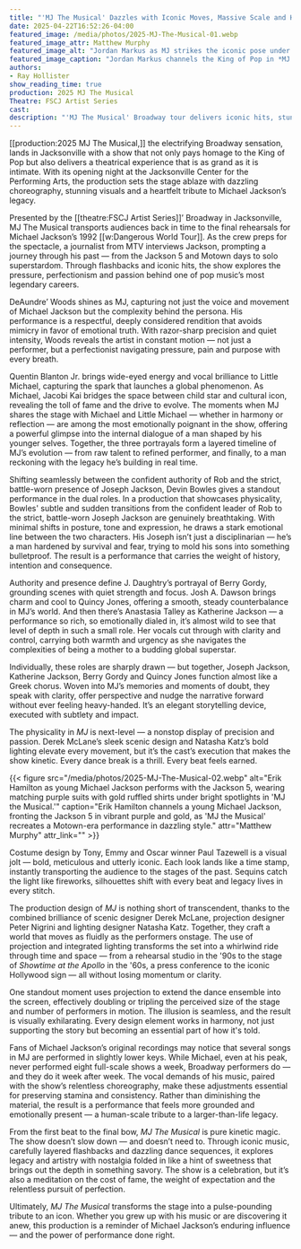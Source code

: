 ```yaml
---
title: "'MJ The Musical' Dazzles with Iconic Moves, Massive Scale and Heartfelt Tribute"
date: 2025-04-22T16:52:26-04:00
featured_image: /media/photos/2025-MJ-The-Musical-01.webp
featured_image_attr: Matthew Murphy
featured_image_alt: "Jordan Markus as MJ strikes the iconic pose under a spotlight, dressed in a sequined jacket and glittering glove, in a scene from 'MJ the Musical.'"
featured_image_caption: "Jordan Markus channels the King of Pop in *MJ the Musical,* capturing the energy, style and unmistakable silhouette in a blaze of stage light."
authors: 
- Ray Hollister
show_reading_time: true
production: 2025 MJ The Musical
Theatre: FSCJ Artist Series
cast: 
description: "'MJ The Musical' Broadway tour delivers iconic hits, stunning choreography, immersive visuals and a powerful tribute to the legacy of Michael Jackson."
---
```

[[production:2025 MJ The Musical,]] the electrifying Broadway sensation, lands in Jacksonville with a show that not only pays homage to the King of Pop but also delivers a theatrical experience that is as grand as it is intimate. With its opening night at the Jacksonville Center for the Performing Arts, the production sets the stage ablaze with dazzling choreography, stunning visuals and a heartfelt tribute to Michael Jackson’s legacy.<!--more-->

Presented by the [[theatre:FSCJ Artist Series]]’ Broadway in Jacksonville, MJ The Musical transports audiences back in time to the final rehearsals for Michael Jackson’s 1992 [[w:Dangerous World Tour]]. As the crew preps for the spectacle, a journalist from MTV interviews Jackson, prompting a journey through his past — from the Jackson 5 and Motown days to solo superstardom. Through flashbacks and iconic hits, the show explores the pressure, perfectionism and passion behind one of pop music’s most legendary careers.

DeAundre’ Woods shines as MJ, capturing not just the voice and movement of Michael Jackson but the complexity behind the persona. His performance is a respectful, deeply considered rendition that avoids mimicry in favor of emotional truth. With razor-sharp precision and quiet intensity, Woods reveals the artist in constant motion — not just a performer, but a perfectionist navigating pressure, pain and purpose with every breath.

Quentin Blanton Jr. brings wide-eyed energy and vocal brilliance to Little Michael, capturing the spark that launches a global phenomenon. As Michael, Jacobi Kai bridges the space between child star and cultural icon, revealing the toll of fame and the drive to evolve. The moments when MJ shares the stage with Michael and Little Michael — whether in harmony or reflection — are among the most emotionally poignant in the show, offering a powerful glimpse into the internal dialogue of a man shaped by his younger selves. Together, the three portrayals form a layered timeline of MJ’s evolution — from raw talent to refined performer, and finally, to a man reckoning with the legacy he’s building in real time.

Shifting seamlessly between the confident authority of Rob and the strict, battle-worn presence of Joseph Jackson, Devin Bowles gives a standout performance in the dual roles. In a production that showcases physicality, Bowles' subtle and sudden transitions from the confident leader of Rob to the strict, battle-worn Joseph Jackson are genuinely breathtaking. With minimal shifts in posture, tone and expression, he draws a stark emotional line between the two characters. His Joseph isn’t just a disciplinarian — he’s a man hardened by survival and fear, trying to mold his sons into something bulletproof. The result is a performance that carries the weight of history, intention and consequence.

Authority and presence define J. Daughtry’s portrayal of Berry Gordy, grounding scenes with quiet strength and focus. Josh A. Dawson brings charm and cool to Quincy Jones, offering a smooth, steady counterbalance in MJ’s world. And then there’s Anastasia Talley as Katherine Jackson — a performance so rich, so emotionally dialed in, it’s almost wild to see that level of depth in such a small role. Her vocals cut through with clarity and control, carrying both warmth and urgency as she navigates the complexities of being a mother to a budding global superstar.

Individually, these roles are sharply drawn — but together, Joseph Jackson, Katherine Jackson, Berry Gordy and Quincy Jones function almost like a Greek chorus. Woven into MJ’s memories and moments of doubt, they speak with clarity, offer perspective and nudge the narrative forward without ever feeling heavy-handed. It’s an elegant storytelling device, executed with subtlety and impact.

The physicality in *MJ* is next-level — a nonstop display of precision and passion. Derek McLane’s sleek scenic design and Natasha Katz’s bold lighting elevate every movement, but it’s the cast’s execution that makes the show kinetic. Every dance break is a thrill. Every beat feels earned.

{{< figure src="/media/photos/2025-MJ-The-Musical-02.webp" alt="Erik Hamilton as young Michael Jackson performs with the Jackson 5, wearing matching purple suits with gold ruffled shirts under bright spotlights in 'MJ the Musical.'" caption="Erik Hamilton channels a young Michael Jackson, fronting the Jackson 5 in vibrant purple and gold, as 'MJ the Musical' recreates a Motown-era performance in dazzling style." attr="Matthew Murphy" attr_link="" >}}

Costume design by Tony, Emmy and Oscar winner Paul Tazewell is a visual jolt — bold, meticulous and utterly iconic. Each look lands like a time stamp, instantly transporting the audience to the stages of the past. Sequins catch the light like fireworks, silhouettes shift with every beat and legacy lives in every stitch.

The production design of *MJ* is nothing short of transcendent, thanks to the combined brilliance of scenic designer Derek McLane, projection designer Peter Nigrini and lighting designer Natasha Katz. Together, they craft a world that moves as fluidly as the performers onstage. The use of projection and integrated lighting transforms the set into a whirlwind ride through time and space — from a rehearsal studio in the '90s to the stage of *Showtime at the Apollo* in the '60s, a press conference to the iconic Hollywood sign — all without losing momentum or clarity.

One standout moment uses projection to extend the dance ensemble into the screen, effectively doubling or tripling the perceived size of the stage and number of performers in motion. The illusion is seamless, and the result is visually exhilarating. Every design element works in harmony, not just supporting the story but becoming an essential part of how it's told.

Fans of Michael Jackson’s original recordings may notice that several songs in MJ are performed in slightly lower keys. While Michael, even at his peak, never performed eight full-scale shows a week, Broadway performers do — and they do it week after week. The vocal demands of his music, paired with the show’s relentless choreography, make these adjustments essential for preserving stamina and consistency. Rather than diminishing the material, the result is a performance that feels more grounded and emotionally present — a human-scale tribute to a larger-than-life legacy.

From the first beat to the final bow, *MJ The Musical* is pure kinetic magic. The show doesn’t slow down — and doesn’t need to. Through iconic music, carefully layered flashbacks and dazzling dance sequences, it explores legacy and artistry with nostalgia folded in like a hint of sweetness that brings out the depth in something savory. The show is a celebration, but it’s also a meditation on the cost of fame, the weight of expectation and the relentless pursuit of perfection.

Ultimately, *MJ The Musical* transforms the stage into a pulse-pounding tribute to an icon. Whether you grew up with his music or are discovering it anew, this production is a reminder of Michael Jackson’s enduring influence — and the power of performance done right.